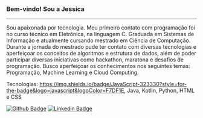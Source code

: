 ### Bem-vindo! Sou a Jessica
-----
Sou apaixonada por tecnologia. Meu primeiro contato com programação foi no curso técnico em Eletrônica, na linguagem C. Graduada em Sistemas de Informação e atualmente cursando mestrado em Ciência de Computação. Durante a jornada do mestrado pude ter contato com diversas tecnologias e aperfeiçoar os conceitos de algoritmos e estrutura de dados, além de poder participar diversas iniciativas como hackathon, maratona e desafios de programação. Busco aperfeiçoar os conhecimentos nos seguintes temas: Programação, Machine Learning e Cloud Computing.

Tecnologias: https://img.shields.io/badge/JavaScript-323330?style=for-the-badge&logo=javascript&logoColor=F7DF1E, Java, Kotlin, Python, HTML e CSS

[![Github Badge](https://img.shields.io/badge/-Github-000?style=flat-square&logo=Github&logoColor=white&link=https://github.com/jessicacosta07)](https://github.com/jessicacosta07)
[![Linkedin Badge](https://img.shields.io/badge/-LinkedIn-blue?style=flat-square&logo=Linkedin&logoColor=white&link=https:https://www.linkedin.com/in/jessicosta94/)](https://www.linkedin.com/in/jessicosta94/)




